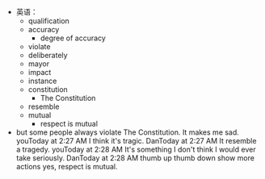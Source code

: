 - 英语：
	- qualification
	- accuracy
		- degree of accuracy
	- violate
	- deliberately
	- mayor
	- impact
	- instance
	- constitution
		- The Constitution
	- resemble
	- mutual
		- respect is mutual
- but some people always violate The Constitution. It makes me sad.
  youToday at 2:27 AM
  I think it's tragic.
  DanToday at 2:27 AM
  It resemble a tragedy.
  youToday at 2:28 AM
  It's something I don't think I would ever take seriously.
  DanToday at 2:28 AM
  thumb up
  thumb down
  show more actions
  yes, respect is mutual.